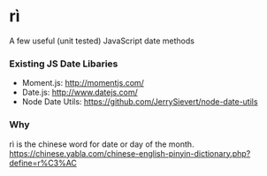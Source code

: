 rì
====

A few useful (unit tested) JavaScript date methods


### Existing JS Date Libaries

- Moment.js: http://momentjs.com/
- Date.js: http://www.datejs.com/
- Node Date Utils: https://github.com/JerrySievert/node-date-utils

### Why 
rì is the chinese word for date or day of the month.
https://chinese.yabla.com/chinese-english-pinyin-dictionary.php?define=r%C3%AC